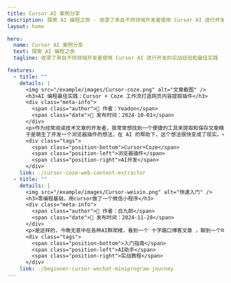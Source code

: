 ```yaml
---
title: Cursor AI 案例分享
description: 探索 AI 编程之旅 - 收录了来自不同领域开发者使用 Cursor AI 进行开发的实战经验和最佳实践
layout: home

hero:
  name: Cursor AI 案例分享
  text: 探索 AI 编程之旅
  tagline: 收录了来自不同领域开发者使用 Cursor AI 进行开发的实战经验和最佳实践

features:
  - title: ""
    details: |
      <img src="/example/images/Cursor-coze.png" alt="文章截图" />
      <h3>AI 编程最佳实践：Cursor + Coze 工作流打造网页内容提取插件</h3>
      <div class="meta-info">
        <span class="author">👤 作者：Yeadon</span>
        <span class="date">📅 发布时间：2024-10-01</span>
      </div>
      <p>作为经常阅读技术文章的开发者，我常常想找到一个便捷的工具来提取和保存文章精华。
      于是萌生了开发一个浏览器插件的想法，在 AI 的帮助下，这个想法很快变成了现实。</p>
      <div class="tags">
        <span class="position-bottom">Cursor+Coze</span>
        <span class="position-left">浏览器插件</span>
        <span class="position-right">AI开发</span>
      </div>
    link: ./cursor-coze-web-content-extractor
  - title: ""
    details: |
      <img src="/example/images/Cursor-weixin.png" alt="快速入门" />
      <h3>零编程基础，用cursor做了一个微信小程序</h3>
      <div class="meta-info">
        <span class="author">👤 作者：白九龄</span>
        <span class="date">📅 发布时间：2024-11-28</span>
      </div>
      <p>是这样的，今晚无意中在各种AI群爬楼，看到一个 十字路口博客文章 ，聊到一个叫做恋爱键盘产品，看到这里有点破防，不是别的，就是这个不是我一个多月之前的想做的输入法嘛~~可惜，拿cursor做了一个多月，没做成，结果让这家公司做成了；/(ㄒoㄒ)/~~ </p>
      <div class="tags">
        <span class="position-bottom">入门指南</span>
        <span class="position-left">AI助手</span>
        <span class="position-right">实战教程</span>
      </div>
    link: ./beginner-cursor-wechat-miniprogram-journey
---
```

